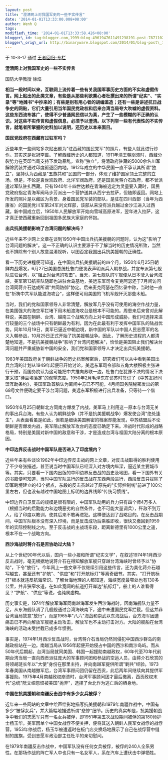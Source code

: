 ```yaml
--- 
layout: post 
title: "澄清网上对我国军史的一些不实传言" 
date: '2014-01-01T13:33:00.008+08:00' 
author: Wenh Q
tags:
modified\_time: '2014-01-01T13:33:58.426+08:00' 
blogger\_id: tag:blogger.com,1999:blog-4961947611491238191.post-7871102260104743325
blogger\_orig\_url: http://binaryware.blogspot.com/2014/01/blog-post\_1911.html
---
```

<div dir="ltr">

于 10-3-17 通过 [王者回归-专栏](http://blog.china.com/u/060604/863/)



**澄清网上对我国军史的一些不实传言**



国防大学教授 徐焰



**相当一段时间以来，互联网上流传着一些有关我国军事历史方面的不实和虚假传言。网上贴出的此类文章，有些是从那些利欲熏心者杜撰出来的所谓"纪实"、"实录"等"地摊书"中抄来的；有些是别有用心者的胡编滥造；还有一些是讲述抗日战争史的网贴，它们大量引用当年国民党政权和后来台湾当局夸大吹嘘的虚假资料。这些东西流布甚广，使得不少普通网民信以为真，产生了一些模糊的不正确的认识。对这些不实传言和虚假信息，必须予以澄清。以下列举一些有代表性的不实传言，就笔者所掌握的史料加以说明，还历史以本来面目。**



**国民党政府在西藏有过驻军吗？**



近些年来一些网站多次贴出题为"驻西藏的国民党军"的照片，有些人就此进行炒作。其实这是张冠李戴。了解西藏历史的人都知道，1911年清王朝崩溃时，西藏分裂势力在英印当局支持下发动暴乱，宣称"独立"，将清政府驻藏的5000余名川军解除武装并通过印度驱逐回内地。1912年成立的中华民国一直不承认其所谓"独立"，坚持认为西藏是"五族共和"民国的一部分，体现了维护国家领土完整的立场。但是，不论是袁世凯政府、北洋军阀政府，还是国民党蒋介石政府，都不曾派遣过军队驻扎西藏。只有1940年十四世达赖在青海被选定为灵童要入藏时，国民党政府指定青海军阀马步芳派出一个营护送其从西宁去拉萨，但随即返回。网站上所发的照片是以藏区为背景、身着国民党军装的部队，是驻在四川西部（当年为西康省）的国民党川军第24军刘文辉部，该部从来没有派兵越过金沙江进入过西藏。新中国成立后，1950年人民解放军开始向雪域高原进军，翌年进入拉萨，这才真正使西藏重新回到祖国多民族大家庭的怀抱。



**出兵抗美援朝影响了台湾问题的解决吗？**



近些年来不少网上文章在谈到1950年中国出兵抗美援朝的问题时，认为这"影响了台湾问题的解决"。这一不正确的认识主要源于不了解当时的历史情况所致，当然也不排除有个别人故意混淆视听，以图否定我国出兵抗美援朝的正确性。



看一下历史进程便可知道，在中国出兵抗美援朝前的四个月，1950年6月25日朝鲜内战爆发，6月27日美国总统杜鲁门便发表声明派兵入朝参战，并宣布派第七舰队进驻台湾，以"阻止对台湾的攻击"。当天，第七舰队的军舰便从日本驶入台湾海峡，美军第13航空队随即也进驻台岛基地，美远东军司令麦克阿瑟还于7月间访问台湾同蒋介石达成所谓"共同防御"协定。后来麦克阿瑟在回忆录中称，当时他一直在"祈祷中共军队能渡海攻台"，这样便可用美国的飞机军舰歼灭那些木船。



当时，我们的党和国家领导人非常清楚，解放军几乎没有可使用的海空作战力量，在美国强大的海空军拦堵下用木船渡海攻台是根本不可能的。周恩来后来曾对此解释说，美国在朝鲜、台湾、越南三个战略方向上对中国形成威胁，我们可选择来进行较量的三个战场中只有朝鲜最为有利，因为在此最有利于发挥中国军队的陆战优势。同年10月19日，美军已逼近中朝边境，新中国的军队以中国人民志愿军的名义入朝参战，10月25日正式开始了抗美援朝战争。因此，了解历史进程的人都清楚地知道，不是抗美援朝战争"影响了台湾问题解决"，恰恰是美国阻止我们解决台湾问题并严重威胁新中国的安全，我们党和国家领导人才决定出兵抗美援朝。



1983年美国政府关于朝鲜战争的历史档案解密后，研究者们可以从中看到美国出兵台湾的计划从1949年起便已开始讨论，美远东军司令部和五角大楼积极主张进行干预，而国务院认为这可能把中共推向苏联一边，杜鲁门在犹豫不决的情况下决定采取"待尘埃落定"的观望态度。1950年2月毛泽东在访苏时签订了《中苏友好同盟互助条约》，美国军政首脑认为离间中苏已不可能，4月间国务院秘密发出的第68号文件便确定要干涉台湾问题，美远东军积极进行出兵准备，只等待一个借口。



1950年6月25日朝鲜北方同南方爆发了内战，美军马上利用这一原本与台湾无关的事出兵台海。有些人认为朝鲜战争（并不是抗美援朝战争）爆发使台湾"绝处逢生"，从表面看虽是如此，但若是细读美国解密的档案却能发现，中苏结盟后不论朝鲜是否爆发内战，美军阻止解放军攻台的态度已确定下来。冷战时代形成的战略格局，特别是美国对新中国的敌意和干涉，才是造成台湾与祖国大陆分离的根本原因。



**中印边界反击战时中国军队是否进入了印度境内？**



近些年来有些谈论1962年中印边界反击战的网上文章，对反击战取得的胜利使用了不少夸张描述，甚至说当时中国军队已经深入对方境内纵深，逼近某主要城市等。其实，只要看一下国内出版的中印边界反击战的战史及地图，看一下国外有关的书籍便可知道，当时中国军队进行的反击战在东西两段进行，西段反击只拔除了印军跨境建立的43个据点，东段的反击虽越过了原先的"实际控制线"前进了100公里左右，但也没有越过中国地图上标明的边界线即"传统习惯线"。



中印边界自卫反击的规模是很有限的，中国军队动用的兵力只有四个师4万多人（根据当时的后勤能力和边境恶劣的自然条件，也不可能大量调兵），歼敌不到万人，给了印度以教训，使其后来不敢再进犯。这样便达到了战略目的。在反击战期间，中国军队根本没有深入印境，而是反击成功后乘胜即收，很快又撤回到1959年的实际控制线之内。至于反击战的主战场东段，距离新德里有1000公里之遥，根本不在一个战略方向。



**西沙海战时蒋介石是否协助过大陆？**



从上个世纪90年代以后，国内一些小报和所谓"纪实文学"，在叙述1974年1月西沙反击战时，毫无根据地说蒋介石在得知解放军舰只穿越台湾海峡时曾经予以"协助"，下令"放行"。今年网上一些文章不仅继续引用这些传言，还为美化蒋介石越写越玄，甚至还有"护航"、"供应"和"打开航标灯"等离奇细节。其实，"打开航标灯"根本就违反航海常识。了解台海地理的人都知道，海峡宽度最窄处也有130多公里，并非狭窄水道，在如此宽阔的航道打开岸边"航标灯"，船上的人谁看得见？"护航"、"供应"等说，也纯属虚构。



历史事实是，1974年解放军海军同南越海军发生西沙海战时，因南海舰队力量不足，从东海舰队调了几艘舰通过台湾海峡南下，途中未遭国民党军拦截。但这并非台湾当局故意"放行"，而是1965年"八六"海战和崇武以东海战后，台方海军因遭痛击已不再向解放军舰艇主动攻击，解放军也不主动打击对方。大陆的舰船在台湾海峡的活动未受拦截已成多年惯例。



事实是，1974年1月西沙反击战时，台湾蒋介石当局仍然同侵犯中国西沙群岛的南越政权站在一边。南越当局从1956年起便开始侵占中国的西沙和南沙岛屿。而从50年代后期起，台湾当局就同美国、韩国一起援助南越政权，60年代至70年代前期台湾当局一直向西贡派驻庞大的军事顾问团和参战的空运人员，由蒋介石欣赏的将领胡琏长年以"大使"身份在那里主持，并向南越军提供所谓"剿共"经验。1973年春美国从南越撤军后，台湾军事顾问团仍留在西贡，此后两年间继续向其提供军事援助。1975年4月南越政权崩溃时，台湾军事顾问团才最后撤离，西贡政权末代"总统"阮文绍怨恨被美国"抛弃"，选择了台北作为逃亡后的栖身地。



**中国在抗美援朝和南疆反击战中有多少女兵被俘？**



近年来一些网站的文章中绘声绘影地描写抗美援朝和1979年南疆作战中，中国有多少"被俘女兵"，并大篇幅地描述所谓"悲惨"细节。历史的真实却是，抗美援朝战争中我们的志愿军只有一名女兵被俘，即1951年第五次战役期间被俘的第180师护士杨玉华。美军因单个中国女战俘不便关押，便将其送入朝鲜人民军女战俘的战俘营。1953年停战后，杨玉华被遣返时在板门店交换场地展示了自己在战俘营中缝制的国旗，受到志愿军政治部主任杜平的亲切慰问。



在1979年南疆反击作战中，中国军队没有任何女兵被俘，被俘的240人全系男性。在那场作战的阵亡军人中也只有一名女军人，系在汽车上遭伏击中弹牺牲。

</div>

